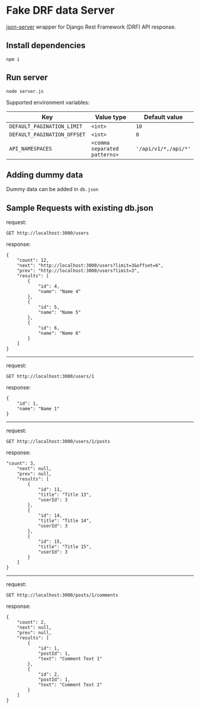 # Fake DRF data Server

[json-server](https://github.com/typicode/json-server) wrapper for Django Rest Framework (DRF) API response.


## Install dependencies
```
npm i
```

## Run server

```
node server.js
```

Supported environment variables:

| Key                         | Value type                   | Default value        |
|-----------------------------|------------------------------|----------------------|
| `DEFAULT_PAGINATION_LIMIT`  | `<int>`                      | `10`                 |
| `DEFAULT_PAGINATION_OFFSET` | `<int>`                      | `0`                  |
| `API_NAMESPACES`            | `<comma separated patterns>` | `'/api/v1/*,/api/*'` |


## Adding dummy data

Dummy data can be added in `db.json`

## Sample Requests with existing db.json

request:
```
GET http://localhost:3000/users
```
response:
```
{
    "count": 12,
    "next": "http://localhost:3000/users?limit=3&offset=6",
    "prev": "http://localhost:3000/users?limit=3",
    "results": [
        {
            "id": 4,
            "name": "Name 4"
        },
        {
            "id": 5,
            "name": "Name 5"
        },
        {
            "id": 6,
            "name": "Name 6"
        }
    ]
}
```
---

request:
```
GET http://localhost:3000/users/1
```
response:
```
{
    "id": 1,
    "name": "Name 1"
}
```
---

request:
```
GET http://localhost:3000/users/1/posts
```
response:
```
"count": 3,
    "next": null,
    "prev": null,
    "results": [
        {
            "id": 11,
            "title": "Title 13",
            "userId": 3
        },
        {
            "id": 14,
            "title": "Title 14",
            "userId": 3
        },
        {
            "id": 15,
            "title": "Title 15",
            "userId": 3
        }
    ]
}
```
---

request:
```
GET http://localhost:3000/posts/1/comments
```
response:
```
{
    "count": 2,
    "next": null,
    "prev": null,
    "results": [
        {
            "id": 1,
            "postId": 1,
            "text": "Comment Text 1"
        },
        {
            "id": 2,
            "postId": 1,
            "text": "Comment Text 2"
        }
    ]
}
```